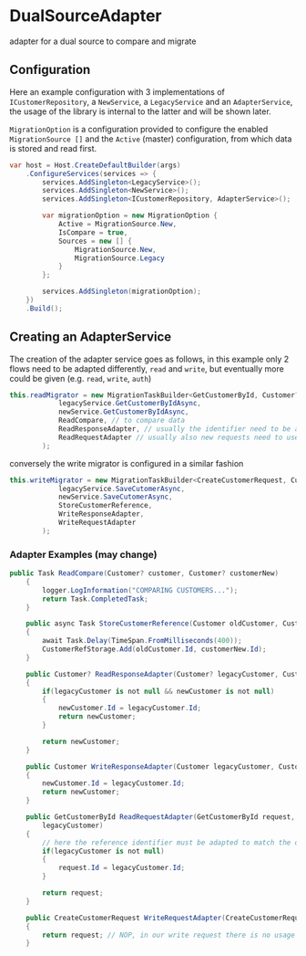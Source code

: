 # DualSourceAdapter
adapter for a dual source to compare and migrate 

## Configuration

Here an example configuration with 3 implementations of `ICustomerRepository`,
a `NewService`, a `LegacyService` and an `AdapterService`, the usage of the library is internal to the latter and will be shown later.

`MigrationOption` is a configuration provided to configure the enabled `MigrationSource []` and the `Active` (master) configuration, from which data is stored and read first.

```csharp
var host = Host.CreateDefaultBuilder(args)
    .ConfigureServices(services => { 
        services.AddSingleton<LegacyService>();
        services.AddSingleton<NewService>();
        services.AddSingleton<ICustomerRepository, AdapterService>();

        var migrationOption = new MigrationOption {
            Active = MigrationSource.New,
            IsCompare = true,
            Sources = new [] {
                MigrationSource.New,
                MigrationSource.Legacy
            }
        };

        services.AddSingleton(migrationOption);
    })
    .Build();

```

## Creating an AdapterService

The creation of the adapter service goes as follows,
in this example only 2 flows need to be adapted differently, `read` and `write`,
but eventually more could be given (e.g. `read`, `write`, `auth`)

```csharp
this.readMigrator = new MigrationTaskBuilder<GetCustomerById, Customer?>(
            legacyService.GetCustomerByIdAsync,
            newService.GetCustomerByIdAsync,
            ReadCompare, // to compare data
            ReadResponseAdapter, // usually the identifier need to be adapter to match the old data
            ReadRequestAdapter // usually also new requests need to use a Map to retrieve the corresponding identifier for new data, based on old identifier
        );
```

conversely the write migrator is configured in a similar fashion

```csharp
this.writeMigrator = new MigrationTaskBuilder<CreateCustomerRequest, Customer>(
            legacyService.SaveCutomerAsync,
            newService.SaveCutomerAsync,
            StoreCustomerReference,
            WriteResponseAdapter,
            WriteRequestAdapter
        );
```

### Adapter Examples (may change)

```csharp
public Task ReadCompare(Customer? customer, Customer? customerNew)
    {
        logger.LogInformation("COMPARING CUSTOMERS...");
        return Task.CompletedTask;
    }

    public async Task StoreCustomerReference(Customer oldCustomer, Customer customerNew)
    {
        await Task.Delay(TimeSpan.FromMilliseconds(400));
        CustomerRefStorage.Add(oldCustomer.Id, customerNew.Id);
    }

    public Customer? ReadResponseAdapter(Customer? legacyCustomer, Customer? newCustomer)
    {
        if(legacyCustomer is not null && newCustomer is not null)
        {
            newCustomer.Id = legacyCustomer.Id;
            return newCustomer;
        }

        return newCustomer;
    }

    public Customer WriteResponseAdapter(Customer legacyCustomer, Customer newCustomer)
    {
        newCustomer.Id = legacyCustomer.Id;
        return newCustomer;
    }

    public GetCustomerById ReadRequestAdapter(GetCustomerById request, Customer?    
        legacyCustomer) 
    {
        // here the reference identifier must be adapted to match the original source
        if(legacyCustomer is not null)
        {
            request.Id = legacyCustomer.Id;
        }

        return request;
    }

    public CreateCustomerRequest WriteRequestAdapter(CreateCustomerRequest request, Customer? customer) 
    {
        return request; // NOP, in our write request there is no usage of identities, so no need to adapt
    }
```